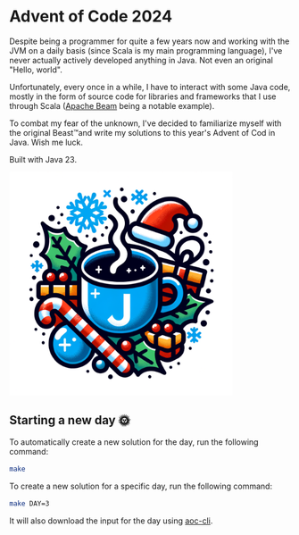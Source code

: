 # Advent of Code 2024

Despite being a programmer for quite a few years now and working with the JVM on a daily basis (since Scala is my main programming language), I've never actually actively developed anything in Java. Not even an original "Hello, world".

Unfortunately, every once in a while, I have to interact with some Java code, mostly in the form of source code for libraries and frameworks that I use through Scala ([Apache Beam](https://beam.apache.org/) being a notable example).

To combat my fear of the unknown, I've decided to familiarize myself with the original Beast™️and write my solutions to this year's Advent of Cod in Java. Wish me luck.

Built with Java 23.

<img src="img.png" width="400"/>

## Starting a new day 🌞

To automatically create a new solution for the day, run the following command:

```bash
make
```

To create a new solution for a specific day, run the following command:

```bash
make DAY=3
```

It will also download the input for the day using [aoc-cli](https://github.com/scarvalhojr/aoc-cli).    
